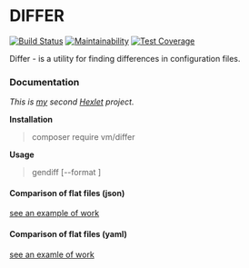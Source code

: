 # DIFFER

[![Build Status](https://travis-ci.org/VitaMinKin/php-project-lvl2.svg?branch=master)](https://travis-ci.org/VitaMinKin/php-project-lvl2)
[![Maintainability](https://api.codeclimate.com/v1/badges/0968894b5763787b039c/maintainability)](https://codeclimate.com/github/VitaMinKin/php-project-lvl2/maintainability)
[![Test Coverage](https://api.codeclimate.com/v1/badges/0968894b5763787b039c/test_coverage)](https://codeclimate.com/github/VitaMinKin/php-project-lvl2/test_coverage)

Differ - is a utility for finding differences in configuration files.

### Documentation

*This is [my](https://ru.hexlet.io/u/vitaminkin) second [Hexlet](https://ru.hexlet.io/professions/php/projects/48) project.*

**Installation**
> composer require vm/differ

**Usage**
> gendiff [--format <fmt>] <firstFile> <secondFile>

#### Comparison of flat files (json) 
[see an example of work](https://asciinema.org/a/p9nlLp1iBpbrwvpqHQfBBPDGX)

#### Comparison of flat files (yaml)
[see an examle of work](https://asciinema.org/a/Fxt9s5BnvWaSOND4XFHdNJS8b)
